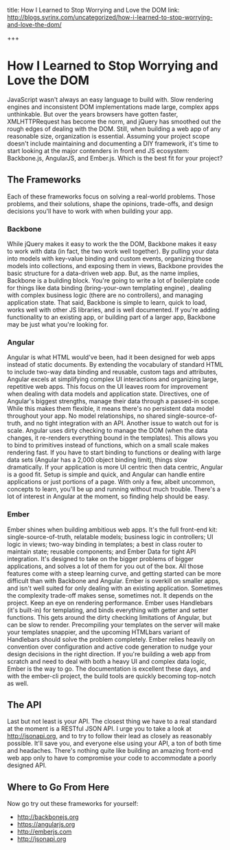 title: How I Learned to Stop Worrying and Love the DOM
link: http://blogs.syrinx.com/uncategorized/how-i-learned-to-stop-worrying-and-love-the-dom/

+++


# How I Learned to Stop Worrying and Love the DOM

JavaScript wasn't always an easy language to build with. Slow rendering engines and inconsistent DOM implementations made large, complex apps unthinkable. But over the years browsers have gotten faster, XMLHTTPRequest has become the norm, and jQuery has smoothed out the rough edges of dealing with the DOM. Still, when building a web app of any reasonable size, organization is essential. Assuming your project scope doesn't include maintaining and documenting a DIY framework, it's time to start looking at the major contenders in front end JS ecosystem: Backbone.js, AngularJS, and Ember.js. Which is the best fit for your project?

## The Frameworks

Each of these frameworks focus on solving a real-world problems. Those problems, and their solutions, shape the opinions, trade-offs, and design decisions you'll have to work with when building your app.

### Backbone

While jQuery makes it easy to work the the DOM, Backbone makes it easy to work with data (in fact, the two work well together). By pulling your data into models with key-value binding and custom events, organizing those models into collections, and exposing them in views, Backbone provides the basic structure for a data-driven web app. But, as the name implies, Backbone is a building block. You're going to write a lot of boilerplate code for things like data binding (bring-your-own templating engine) , dealing with complex business logic (there are no controllers), and managing application state. That said, Backbone is simple to learn, quick to load, works well with other JS libraries, and is well documented. If you're adding functionality to an existing app, or building part of a larger app, Backbone may be just what you're looking for.

### Angular

Angular is what HTML would've been, had it been designed for web apps instead of static documents. By extending the vocabulary of standard HTML to include two-way data binding and reusable, custom tags and attributes, Angular excels at simplifying complex UI interactions and organizing large, repetitive web apps. This focus on the UI leaves room for improvement when dealing with data models and application state. Directives, one of Angular's biggest strengths, manage their data through a passed-in scope. While this makes them flexible, it means there's no persistent data model throughout your app. No model relationships, no shared single-source-of-truth, and no tight integration with an API. Another issue to watch out for is scale. Angular uses dirty checking to manage the DOM (when the data changes, it re-renders everything bound in the templates). This allows you to bind to primitives instead of functions, which on a small scale makes rendering fast. If you have to start binding to functions or dealing with large data sets (Angular has a 2,000 object binding limit), things slow dramatically. If your application is more UI centric then data centric, Angular is a good fit. Setup is simple and quick, and Angular can handle entire applications or just portions of a page. With only a few, albeit uncommon, concepts to learn, you'll be up and running without much trouble. There's a lot of interest in Angular at the moment, so finding help should be easy.

### Ember

Ember shines when building ambitious web apps. It's the full front-end kit: single-source-of-truth, relatable models; business logic in controllers; UI logic in views; two-way binding in templates; a best in class router to maintain state; reusable components; and Ember Data for tight API integration. It's designed to take on the bigger problems of bigger applications, and solves a lot of them for you out of the box. All those features come with a steep learning curve, and getting started can be more difficult than with Backbone and Angular. Ember is overkill on smaller apps, and isn't well suited for only dealing with an existing application. Sometimes the complexity trade-off makes sense, sometimes not. It depends on the project. Keep an eye on rendering performance. Ember uses Handlebars (it's built-in) for templating, and binds everything with getter and setter functions. This gets around the dirty checking limitations of Angular, but can be slow to render. Precompiling your templates on the server will make your templates snappier, and the upcoming HTMLbars variant of Handlebars should solve the problem completely. Ember relies heavily on convention over configuration and active code generation to nudge your design decisions in the right direction. If you're building a web app from scratch and need to deal with both a heavy UI and complex data logic, Ember is the way to go. The documentation is excellent these days, and with the ember-cli project, the build tools are quickly becoming top-notch as well.

## The API

Last but not least is your API. The closest thing we have to a real standard at the moment is a RESTful JSON API. I urge you to take a look at http://jsonapi.org, and to try to follow their lead as closely as reasonably possible. It'll save you, and everyone else using your API, a ton of both time and headaches. There's nothing quite like building an amazing front-end web app only to have to compromise your code to accommodate a poorly designed API.

## Where to Go From Here

Now go try out these frameworks for yourself:

- <http://backbonejs.org>
- <https://angularjs.org>
- <http://emberjs.com>
- <http://jsonapi.org>
